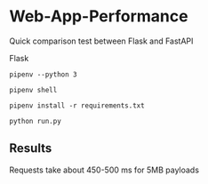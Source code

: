 # Web-App-Performance
Quick comparison test between Flask and FastAPI


Flask

```
pipenv --python 3
```

```
pipenv shell
```

```
pipenv install -r requirements.txt
```


```
python run.py
```

## Results
Requests take about 450-500 ms for 5MB payloads
